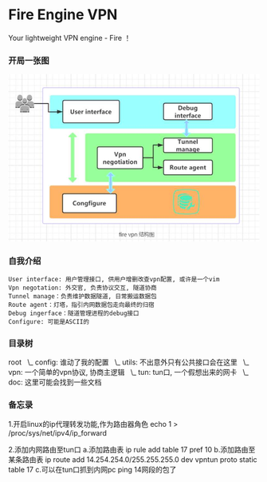 # Fire Engine VPN
Your lightweight VPN engine - Fire ！

### 开局一张图
![fire-vpn-struct](doc/fire-vpn-struct.jpg)

### 自我介绍
```
User interface: 用户管理接口, 供用户增删改查vpn配置, 或许是一个vim
Vpn negotation: 外交官, 负责协议交互, 隧道协商
Tunnel manage：负责维护数据隧道, 日常搬运数据包
Route agent：灯塔，指引内网数据包走向最终的归宿
Debug ingerface：隧道管理进程的debug接口
Configure: 可能是ASCII的
```

### 目录树
root
&nbsp;&nbsp;\\_ config: 谁动了我的配置
&nbsp;&nbsp;\\_ utils: 不出意外只有公共接口会在这里
&nbsp;&nbsp;\\_ vpn: 一个简单的vpn协议, 协商主逻辑
&nbsp;&nbsp;\\_ tun: tun口, 一个假想出来的网卡
&nbsp;&nbsp;\\_ doc: 这里可能会找到一些文档
   
### 备忘录
1.开启linux的ip代理转发功能,作为路由器角色
	echo 1 > /proc/sys/net/ipv4/ip_forward

2.添加内网路由至tun口
	a.添加路由表
		ip rule add table 17 pref 10
	b.添加路由至某条路由表
		ip route add 14.254.254.0/255.255.255.0 dev vpntun proto static table 17
	c.可以在tun口抓到内网pc ping 14网段的包了
